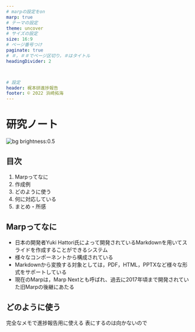 ```yaml
---
# marpの設定をon
marp: true
# テーマの設定
theme: uncover
# サイズの設定
size: 16:9
# ページ番号つけ
paginate: true
# ＃，＃＃でページ区切り，＃はタイトル
headingDivider: 2



# 設定
header: 梶本研進捗報告
footer: © 2022 浜崎拓海
---
```

# 研究ノート

<!--
_color: #fffff9
_class: lead
_paginate: false
_header: ""
-->
<!-- 背景設定したいときは bgで設定 -->
![bg brightness:0.5](https://macrobiotic-daisuki.jp/cms/wp-content/uploads/hands-3065641_960_720.jpg)

## 目次
1. Marpってなに
1. 作成例
1. どのように使う
1. 何に対応している
1. まとめ・所感

## Marpってなに
- 日本の開発者Yuki Hattori氏によって開発されているMarkdownを用いてスライドを作成することができるシステム
- 様々なコンポーネントから構成されている
- Markdownから変換する対象としては，PDF，HTML，PPTXなど様々な形式をサポートしている
- 現在のMarpは，Marp Nextとも呼ばれ、過去に2017年頃まで開発されていた旧Marpの後継にあたる

## どのように使う
完全なメモで進捗報告用に使える
表にするのは向かないので
